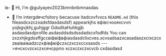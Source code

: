 ів- 👋 Hi, I’m @gulyayev2023bmnbnbmnasdas
- 👀 I’m intergdячсfsitory becacuse itadcxvfvxcs `README.md` (this fileasdcxzczxadsfdasdasdsf) appearkjhs вфівсчooяxcvvn yojkgvjkhj,guhjggr GdsditаHuhkgjb asdasdasdprofile.asdasddsdsdssdadscxfsdfds
You can zxzxhjkgdssffgccвіфвіфвфіasdasdclixcves.xcvsadsazxcasаdaszxcіxczcxzваіваіваdzczxфівфвіфczxczxczxccxsasds
--->ячсxcvzcxczxсячсррпо
xczxczxczxcvcb
cxdasdasd

